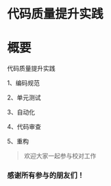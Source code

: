 # 代码质量提升实践

# 概要

代码质量提升实践

1、编码规范

2、单元测试

3、自动化

4、代码审查

5、重构

> 欢迎大家一起参与校对工作

### 感谢所有参与的朋友们！



